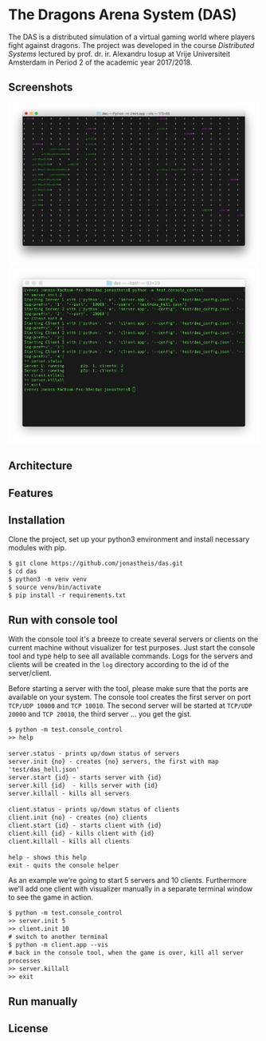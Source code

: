 # The Dragons Arena System (DAS)
The DAS is a distributed simulation of a virtual gaming world where players fight against dragons. 
The project was developed in the course *Distributed Systems* lectured by prof. dr. ir. Alexandru Iosup at Vrije Universiteit Amsterdam in Period 2 of the academic year 2017/2018.

## Screenshots
<span><img src="assets/screen-game.png?raw=true" /></span>
<span><img src="assets/screen-console-tool.png?raw=true" /></span>

## Architecture

## Features

## Installation
Clone the project, set up your python3 environment and install necessary modules with pip.
```
$ git clone https://github.com/jonastheis/das.git
$ cd das
$ python3 -m venv venv
$ source venv/bin/activate
$ pip install -r requirements.txt
```

## Run with console tool
With the console tool it's a breeze to create several servers or clients on the current machine without visualizer for test purposes. Just start the console tool and type help to see all available commands.
Logs for the servers and clients will be created in the `log` directory according to the id of the server/client.

Before starting a server with the tool, please make sure that the ports are available on your system. The console tool creates the first server on port `TCP/UDP 10000` and `TCP 10010`.
The second server will be started at `TCP/UDP 20000` and `TCP 20010`, the third server ... you get the gist. 

```
$ python -m test.console_control
>> help

server.status - prints up/down status of servers
server.init {no} - creates {no} servers, the first with map 'test/das_hell.json'
server.start {id} - starts server with {id}
server.kill {id}  - kills server with {id}
server.killall - kills all servers

client.status - prints up/down status of clients
client.init {no} - creates {no} clients
client.start {id} - starts client with {id}
client.kill {id} - kills client with {id}
client.killall - kills all clients

help - shows this help
exit - quits the console helper
```

As an example we're going to start 5 servers and 10 clients. Furthermore we'll add one client with visualizer manually in a separate terminal window to see the game in action.
```
$ python -m test.console_control
>> server.init 5
>> client.init 10
# switch to another terminal
$ python -m client.app --vis
# back in the console tool, when the game is over, kill all server processes
>> server.killall
>> exit
```

## Run manually


## License
